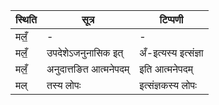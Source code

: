 | स्थिति | सूत्र | टिप्पणी |
| ----- | ------- | ------ |
| मलँ॒ | - | - |
| मलँ॒ | उपदेशेऽजनुनासिक इत् | अँ-इत्यस्य इत्संज्ञा |
| मलँ॒ | अनुदात्तङित आत्मनेपदम् | इति आत्मनेपदम् |
| मल् | तस्य लोपः | इत्संज्ञकस्य लोपः |
